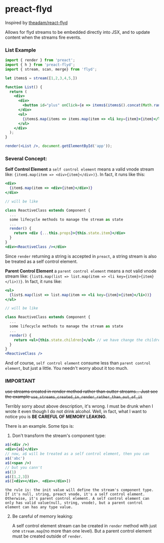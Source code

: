 preact-flyd
=========================

Inspired by [theadam/react-flyd](https://github.com/theadam/react-flyd)

Allows for flyd streams to be embedded directly into JSX, and to update content when the streams fire events.

### List Example

```jsx
import { render } from 'preact';
import { h } from 'preact-flyd';
import { stream, scan, merge} from 'flyd';

let items$ = stream([1,2,3,4,5,])

function List() {
  return (
    <div>
      <div>
        <button id="plus" onClick={e => items$(items$().concat(Math.random()))}>+</button>
      </div>
      <ul>
        {items$.map(items => items.map(item => <li key={item}>{item}</li>))}
      </ul>
    </div>
  );
}

render(<List />, document.getElementById('app'));
```

### Several Concept:

**Self Control Element**
a `self control element` means a valid vnode stream like: `{item$.map(item => <div>{item}</div>)}`. In fact, it runs like this:

```jsx
<div>
  {item$.map(item => <div>{item}</div>)}
</div>

// will be like

class ReactiveClass extends Component {
  ...
  some lifecycle methods to manage the stream as state
  ...
  render() {
    return <div {...this.props}>{this.state.item}</div>
  }
}
<div><ReactiveClass /></div>
```

Since `render` returning a string is accepted in `preact`, a string stream is also be treated as a self control element.

**Parent Control Element**
a `parent control element` means a not valid vnode stream like: `{list$.map(list => list.map(item => <li key={item}>{item}</li>))}`. In fact, it runs like:
```jsx
<ul>
  {list$.map(list => list.map(item => <li key={item}>{item}</li>))}
</ul>

// will be like

class ReactiveClass extends Component {
  ...
  some lifecycle methods to manage the stream as state
  ...
  render() {
    return <ul>{this.state.children}</ul> // we have change the children from a stream to it's value
  }
}
<ReactiveClass />
```

And of course, `self control element` consume less than `parent control element`, but just a little. You needn't worry about it too much.

### IMPORTANT

~~use streams created in render method rather than outter streams... Just see the example `use_streams_created_in_render_rather_than_out_of_it`~~

Terribly sorry about above description, it's wrong. I must be drunk when I wrote it even though I do not drink alcohol. Well, in fact, what I want to notice you is **BE CAREFUL OF MEMORY LEAKING**.

There is an example. Some tips is:

1. Don't transform the stream's component type:

```jsx
a$(<div />)
<div>{a$}</div>   
// now, a$ will be treated as a self control element, then you can
a$('abc')
a$(<span />)
// but you cann't
a$(1)
a$([1,2,3])
a$([<div></div>, <div></div>])
```

    the rule is: the init value will define the stream's component type. If it's null, string, preact vnode, it's a self control element. Otherwise, it's parent control element. A self control element can only has valid value(null, string, vnode), but a parent control element can has any type value.
    
2. Be careful of memory leaking:
    
    
    A self control element stream can be created in `render` method with just one `stream.map`(no more than one level). But a parent control element must be created outside of `render`.